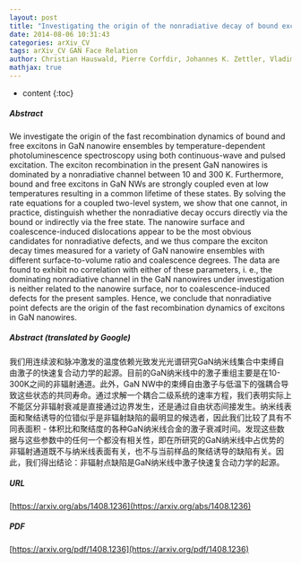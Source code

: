 ```yaml
---
layout: post
title: "Investigating the origin of the nonradiative decay of bound excitons in GaN nanowires"
date: 2014-08-06 10:31:43
categories: arXiv_CV
tags: arXiv_CV GAN Face Relation
author: Christian Hauswald, Pierre Corfdir, Johannes K. Zettler, Vladimir M. Kaganer, Karl K. Sabelfeld, Sergio Fernández-Garrido, Timur Flissikowski, Vincent Consonni, Tobias Gotschke, Holger T. Grahn, Lutz Geelhaar, Oliver Brandt
mathjax: true
---
```


* content
{:toc}

##### Abstract
We investigate the origin of the fast recombination dynamics of bound and free excitons in GaN nanowire ensembles by temperature-dependent photoluminescence spectroscopy using both continuous-wave and pulsed excitation. The exciton recombination in the present GaN nanowires is dominated by a nonradiative channel between 10 and 300 K. Furthermore, bound and free excitons in GaN NWs are strongly coupled even at low temperatures resulting in a common lifetime of these states. By solving the rate equations for a coupled two-level system, we show that one cannot, in practice, distinguish whether the nonradiative decay occurs directly via the bound or indirectly via the free state. The nanowire surface and coalescence-induced dislocations appear to be the most obvious candidates for nonradiative defects, and we thus compare the exciton decay times measured for a variety of GaN nanowire ensembles with different surface-to-volume ratio and coalescence degrees. The data are found to exhibit no correlation with either of these parameters, i. e., the dominating nonradiative channel in the GaN nanowires under investigation is neither related to the nanowire surface, nor to coalescence-induced defects for the present samples. Hence, we conclude that nonradiative point defects are the origin of the fast recombination dynamics of excitons in GaN nanowires.

##### Abstract (translated by Google)
我们用连续波和脉冲激发的温度依赖光致发光光谱研究GaN纳米线集合中束缚自由激子的快速复合动力学的起源。目前的GaN纳米线中的激子重组主要是在10-300K之间的非辐射通道。此外，GaN NW中的束缚自由激子与低温下的强耦合导致这些状态的共同寿命。通过求解一个耦合二级系统的速率方程，我们表明实际上不能区分非辐射衰减是直接通过边界发生，还是通过自由状态间接发生。纳米线表面和聚结诱导的位错似乎是非辐射缺陷的最明显的候选者，因此我们比较了具有不同表面积 - 体积比和聚结度的各种GaN纳米线合金的激子衰减时间。发现这些数据与这些参数中的任何一个都没有相关性，即在所研究的GaN纳米线中占优势的非辐射通道既不与纳米线表面有关，也不与当前样品的聚结诱导的缺陷有关。因此，我们得出结论：非辐射点缺陷是GaN纳米线中激子快速复合动力学的起源。

##### URL
[https://arxiv.org/abs/1408.1236](https://arxiv.org/abs/1408.1236)

##### PDF
[https://arxiv.org/pdf/1408.1236](https://arxiv.org/pdf/1408.1236)

